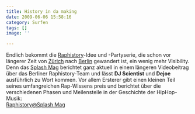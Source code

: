 ```yaml
---
title: History in da making
date: 2009-06-06 15:58:16
category: Surfen
tags: []
image: ''

---
```


Endlich bekommt die [Raphistory](http://www.raphistory.net)-Idee und -Partyserie, die schon vor längerer Zeit von [Zürich](http://www.sonicrecords.ch/) nach [Berlin](http://www.myspace.com/raphistoryberlin) gewandert ist, ein wenig mehr Visibility. Denn das [Splash Mag](http://www.splash-mag.de) berichtet ganz aktuell in einem längeren Videobeitrag über das Berliner Raphistory-Team und lässt **DJ Scientist** und **Dejoe** ausführlich zu Wort kommen. Vor allem Ersterer gibt einen kleinen Teil seines umfangreichen Rap-Wissens preis und berichtet über die verschiedenen Phasen und Meilensteile in der Geschichte der HipHop-Musik:  
[Raphistory@Splash Mag](http://blogs.splash-mag.de/splash-mag/2009/06/06/splash-mag-hachhilfestunde-mit-den-raphistory-berlin-machern/)
